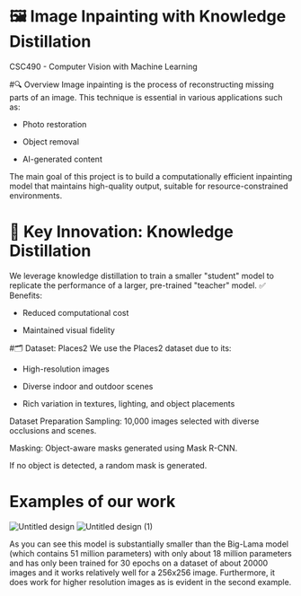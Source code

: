 

# 🖼️ Image Inpainting with Knowledge Distillation
CSC490 - Computer Vision with Machine Learning

#🔍 Overview
Image inpainting is the process of reconstructing missing parts of an image. This technique is essential in various applications such as:

- Photo restoration

- Object removal

- AI-generated content

The main goal of this project is to build a computationally efficient inpainting model that maintains high-quality output, suitable for resource-constrained environments.

# 🚀 Key Innovation: Knowledge Distillation
We leverage knowledge distillation to train a smaller "student" model to replicate the performance of a larger, pre-trained "teacher" model.
✅ Benefits:

- Reduced computational cost

- Maintained visual fidelity

#🗂️ Dataset: Places2
We use the Places2 dataset due to its:

- High-resolution images

- Diverse indoor and outdoor scenes

- Rich variation in textures, lighting, and object placements

Dataset Preparation
Sampling: 10,000 images selected with diverse occlusions and scenes.

Masking: Object-aware masks generated using Mask R-CNN.

If no object is detected, a random mask is generated.

# Examples of our work 

![Untitled design](https://github.com/user-attachments/assets/d4840948-7982-42ec-b88f-5ef9d032b888)
![Untitled design (1)](https://github.com/user-attachments/assets/4eee537a-608d-482a-a527-d70cdaf56494)


As you can see this model is substantially smaller than the Big-Lama model (which contains 51 million parameters) with only about 18 million parameters and has only been trained for 30 epochs on a dataset of about 20000 images and it works relatively well for a 256x256 image.
Furthermore, it does work for higher resolution images as is evident in the second example.


